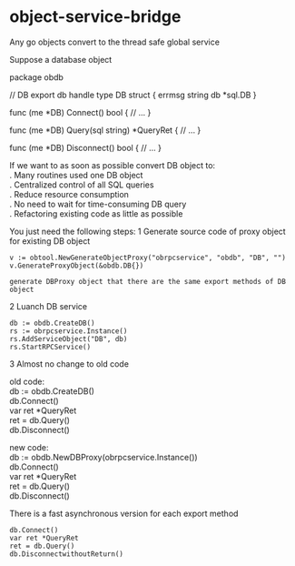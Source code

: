 # object-service-bridge
Any go objects convert to the thread safe global service


Suppose a database object

package obdb

// DB export db handle
type DB struct {
	errmsg string
	db     *sql.DB
}

func (me *DB) Connect() bool {
	// ...
}

func (me *DB) Query(sql string) *QueryRet {
	// ...
}

func (me *DB) Disconnect() bool {
	// ...
}

If we want to as soon as possible convert DB object to:  
. Many routines used one DB object  
. Centralized control of all SQL queries  
. Reduce resource consumption  
. No need to wait for time-consuming DB query  
. Refactoring existing code as little as possible  

You just need the following steps:
1 Generate source code of proxy object for existing DB object

	v := obtool.NewGenerateObjectProxy("obrpcservice", "obdb", "DB", "")
	v.GenerateProxyObject(&obdb.DB{})

	generate DBProxy object that there are the same export methods of DB object
	
2 Luanch DB service
	
	db := obdb.CreateDB()
	rs := obrpcservice.Instance()
	rs.AddServiceObject("DB", db)
	rs.StartRPCService()
	
3 Almost no change to old code

old code:  
	db := obdb.CreateDB()  
	db.Connect()  
	var ret *QueryRet  
	ret = db.Query()  
	db.Disconnect()  
	
new code:  
	db := obdb.NewDBProxy(obrpcservice.Instance())  
	db.Connect()  
	var ret *QueryRet  
	ret = db.Query()  
	db.Disconnect()	  	
	
There is a fast asynchronous version for each export method  

	db.Connect()  
	var ret *QueryRet  
	ret = db.Query()  
	db.DisconnectwithoutReturn()  
	

